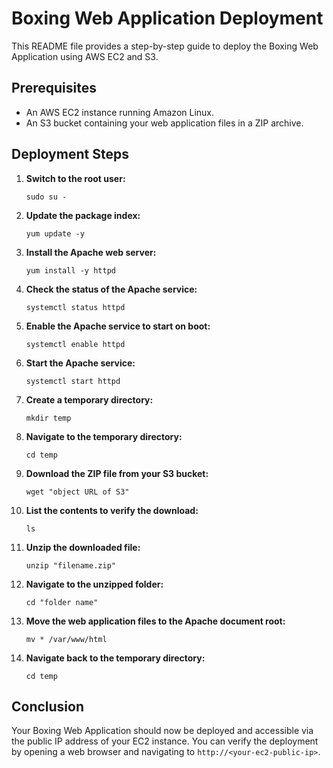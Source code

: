 # Boxing Web Application Deployment

This README file provides a step-by-step guide to deploy the Boxing Web Application using AWS EC2 and S3.

## Prerequisites

- An AWS EC2 instance running Amazon Linux.
- An S3 bucket containing your web application files in a ZIP archive.

## Deployment Steps

1. **Switch to the root user:**
    ```
    sudo su -
    ```

2. **Update the package index:**
    ```
    yum update -y
    ```

3. **Install the Apache web server:**
    ```
    yum install -y httpd
    ```

4. **Check the status of the Apache service:**
    ```
    systemctl status httpd
    ```

5. **Enable the Apache service to start on boot:**
    ```
    systemctl enable httpd
    ```

6. **Start the Apache service:**
    ```
    systemctl start httpd
    ```

7. **Create a temporary directory:**
    ```
    mkdir temp
    ```

8. **Navigate to the temporary directory:**
    ```
    cd temp
    ```

9. **Download the ZIP file from your S3 bucket:**
    ```
    wget "object URL of S3"
    ```

10. **List the contents to verify the download:**
    ```
    ls
    ```

11. **Unzip the downloaded file:**
    ```
    unzip "filename.zip"
    ```

12. **Navigate to the unzipped folder:**
    ```
    cd "folder name"
    ```

13. **Move the web application files to the Apache document root:**
    ```
    mv * /var/www/html
    ```

14. **Navigate back to the temporary directory:**
    ```
    cd temp
    ```

## Conclusion

Your Boxing Web Application should now be deployed and accessible via the public IP address of your EC2 instance. You can verify the deployment by opening a web browser and navigating to `http://<your-ec2-public-ip>`.
